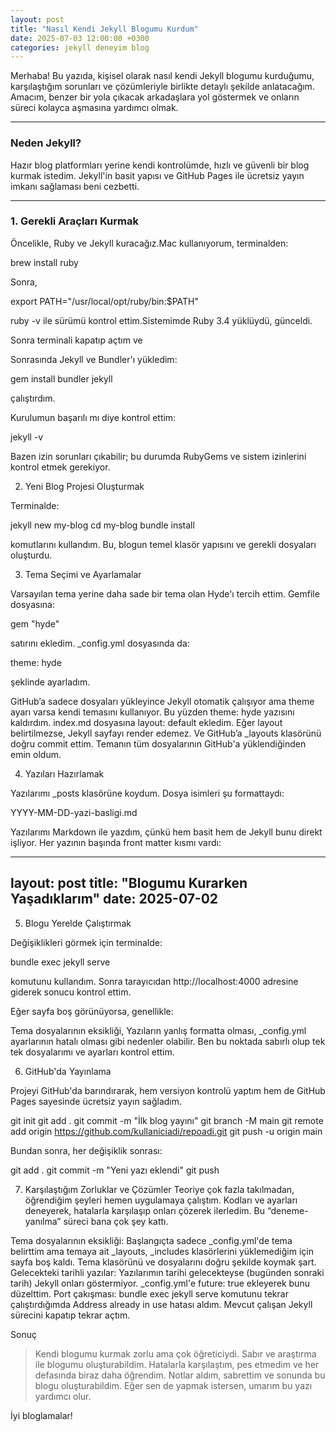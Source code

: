 ```yaml
---
layout: post
title: "Nasıl Kendi Jekyll Blogumu Kurdum"
date: 2025-07-03 12:00:00 +0300
categories: jekyll deneyim blog
---
```


Merhaba! Bu yazıda, kişisel olarak nasıl kendi Jekyll blogumu kurduğumu, karşılaştığım sorunları ve çözümleriyle birlikte detaylı şekilde anlatacağım. Amacım, benzer bir yola çıkacak arkadaşlara yol göstermek ve onların süreci kolayca aşmasına yardımcı olmak.

---

### Neden Jekyll?

Hazır blog platformları yerine kendi kontrolümde, hızlı ve güvenli bir blog kurmak istedim. Jekyll'in basit yapısı ve GitHub Pages ile ücretsiz yayın imkanı sağlaması beni cezbetti.

---

### 1. Gerekli Araçları Kurmak

Öncelikle, Ruby ve Jekyll kuracağız.Mac kullanıyorum, terminalden:

brew install ruby

Sonra,

export PATH="/usr/local/opt/ruby/bin:$PATH"

ruby -v ile sürümü kontrol ettim.Sistemimde Ruby 3.4 yüklüydü, günceldi.

Sonra terminali kapatıp açtım ve

Sonrasında Jekyll ve Bundler'ı yükledim:

gem install bundler jekyll

çalıştırdım.

Kurulumun başarılı mı diye kontrol ettim:

jekyll -v

Bazen izin sorunları çıkabilir; bu durumda RubyGems ve sistem izinlerini kontrol etmek gerekiyor.

2. Yeni Blog Projesi Oluşturmak

Terminalde:

jekyll new my-blog
cd my-blog
bundle install

komutlarını kullandım. Bu, blogun temel klasör yapısını ve gerekli dosyaları oluşturdu.

3. Tema Seçimi ve Ayarlamalar

Varsayılan tema yerine daha sade bir tema olan Hyde'ı tercih ettim. Gemfile dosyasına:

gem "hyde"

satırını ekledim. _config.yml dosyasında da:

theme: hyde

şeklinde ayarladım.

GitHub’a sadece dosyaları yükleyince Jekyll otomatik çalışıyor ama theme ayarı varsa kendi temasını kullanıyor.
Bu yüzden theme: hyde yazısını kaldırdım.
 index.md dosyasına layout: default ekledim.
Eğer layout belirtilmezse, Jekyll sayfayı render edemez.
Ve GitHub’a _layouts klasörünü doğru commit ettim.
Temanın tüm dosyalarının GitHub'a yüklendiğinden emin oldum.

4. Yazıları Hazırlamak

Yazılarımı _posts klasörüne koydum. Dosya isimleri şu formattaydı:

YYYY-MM-DD-yazi-basligi.md

Yazılarımı Markdown ile yazdım, çünkü hem basit hem de Jekyll bunu direkt işliyor.
Her yazının başında front matter kısmı vardı:

---
layout: post
title: "Blogumu Kurarken Yaşadıklarım"
date: 2025-07-02
---

5. Blogu Yerelde Çalıştırmak

Değişiklikleri görmek için terminalde:

bundle exec jekyll serve

komutunu kullandım. Sonra tarayıcıdan http://localhost:4000 adresine giderek sonucu kontrol ettim.

Eğer sayfa boş görünüyorsa, genellikle:

Tema dosyalarının eksikliği,
Yazıların yanlış formatta olması,
_config.yml ayarlarının hatalı olması
gibi nedenler olabilir. Ben bu noktada sabırlı olup tek tek dosyalarımı ve ayarları kontrol ettim.


6. GitHub'da Yayınlama

Projeyi GitHub'da barındırarak, hem versiyon kontrolü yaptım hem de GitHub Pages sayesinde ücretsiz yayın sağladım.

git init
git add .
git commit -m "İlk blog yayını"
git branch -M main
git remote add origin https://github.com/kullaniciadi/repoadi.git
git push -u origin main

Bundan sonra, her değişiklik sonrası:

git add .
git commit -m "Yeni yazı eklendi"
git push


7. Karşılaştığım Zorluklar ve Çözümler
Teoriye çok fazla takılmadan, öğrendiğim şeyleri hemen uygulamaya çalıştım. Kodları ve ayarları deneyerek, hatalarla karşılaşıp onları çözerek ilerledim.
Bu “deneme-yanılma” süreci bana çok şey kattı.

Tema dosyalarının eksikliği:
Başlangıçta sadece _config.yml'de tema belirttim ama temaya ait _layouts, _includes klasörlerini yüklemediğim için sayfa boş kaldı. Tema klasörünü ve dosyalarını doğru şekilde koymak şart.
Gelecekteki tarihli yazılar:
Yazılarımın tarihi gelecekteyse (bugünden sonraki tarih) Jekyll onları göstermiyor. _config.yml'e future: true ekleyerek bunu düzelttim.
Port çakışması:
bundle exec jekyll serve komutunu tekrar çalıştırdığımda Address already in use hatası aldım. Mevcut çalışan Jekyll sürecini kapatıp tekrar açtım.


Sonuç

> Kendi blogumu kurmak zorlu ama çok öğreticiydi. Sabır ve araştırma ile blogumu oluşturabildim. Hatalarla karşılaştım, pes etmedim ve her defasında biraz daha öğrendim. 
Notlar aldım, sabrettim ve sonunda bu blogu oluşturabildim. Eğer sen de yapmak istersen, umarım bu yazı yardımcı olur.


İyi bloglamalar!


